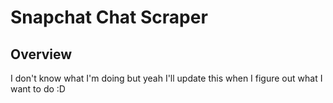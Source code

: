 # Snapchat Chat Scraper

## Overview
I don't know what I'm doing but yeah I'll update this when I figure out what I want to do :D
